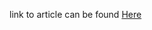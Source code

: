 link to article can be found [Here](https://dev.to/audu97/deploying-a-kubernetes-cluster-on-azure-kubernetes-serviceaks-with-terraform-1b8g)

